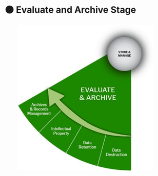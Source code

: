 # 🟠 Evaluate and Archive Stage

<figure><img src="../../../../.gitbook/assets/Evaluate and Archive.jpg" alt=""><figcaption></figcaption></figure>
